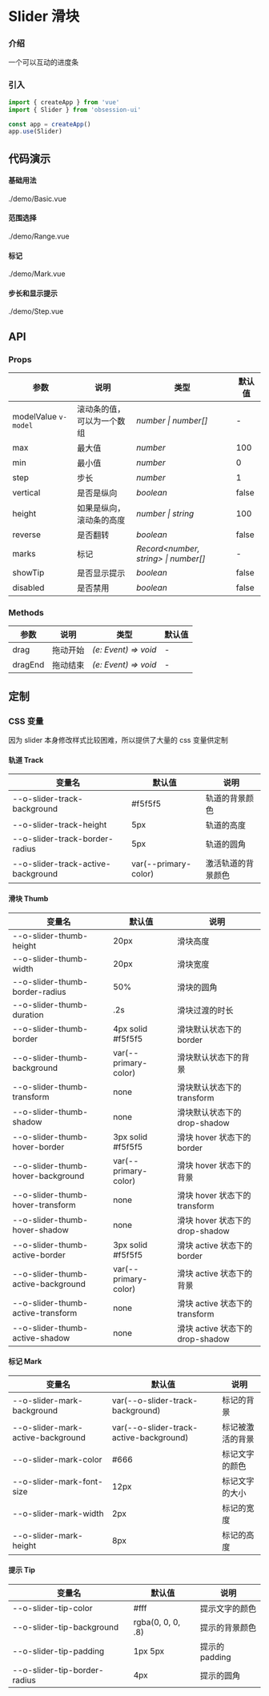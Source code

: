 # Slider 滑块

### 介绍

一个可以互动的进度条

### 引入

```js
import { createApp } from 'vue'
import { Slider } from 'obsession-ui'

const app = createApp()
app.use(Slider)
```

## 代码演示

#### 基础用法

<demo-code transform>
./demo/Basic.vue
</demo-code>

#### 范围选择

<demo-code transform>
./demo/Range.vue
</demo-code>

#### 标记

<demo-code transform>
./demo/Mark.vue
</demo-code>

#### 步长和显示提示

<demo-code transform>
./demo/Step.vue
</demo-code>

## API

### Props

| 参数      | 说明           | 类型                                                                | 默认值 |
| --------- | -------------- | ------------------------------------------------------------------- | ------ |
| modelValue `v-model`      | 滚动条的值，可以为一个数组       | _number \| number[]_          | -     |
| max     | 最大值   | _number_           | 100      |
| min   | 最小值 | _number_ | 0      |
| step  | 步长       | _number_                                                           | 1  |
| vertical      | 是否是纵向       | _boolean_                                                           | false   |
| height | 如果是纵向，滚动条的高度     | _number \| string_                                                    | 100     |
| reverse | 是否翻转       | _boolean_                                                    | false     |
| marks | 标记       | _Record\<number, string> \| number[]_                                                    | -     |
| showTip | 是否显示提示 | _boolean_ | false |
| disabled | 是否禁用 | _boolean_ | false |

### Methods

| 参数      | 说明           | 类型                                                                | 默认值 |
| --------- | -------------- | ------------------------------------------------------------------- | ------ |
| drag      | 拖动开始       | _(e: Event) => void_          | -     |
| dragEnd      | 拖动结束       | _(e: Event) => void_          | -     |

## 定制

### CSS 变量

因为 slider 本身修改样式比较困难，所以提供了大量的 css 变量供定制

#### 轨道 Track

| 变量名 | 默认值 | 说明 |
| ---- | ---- | ---- |
| --o-slider-track-background | #f5f5f5 | 轨道的背景颜色 |
| --o-slider-track-height | 5px | 轨道的高度 |
| --o-slider-track-border-radius | 5px | 轨道的圆角 |
| --o-slider-track-active-background | var(--primary-color) | 激活轨道的背景颜色 |

#### 滑块 Thumb

| 变量名 | 默认值 | 说明 |
| ---- | ---- | ---- |
| --o-slider-thumb-height | 20px | 滑块高度 |
| --o-slider-thumb-width | 20px | 滑块宽度 |
| --o-slider-thumb-border-radius | 50% | 滑块的圆角 |
| --o-slider-thumb-duration | .2s | 滑块过渡的时长 |
| --o-slider-thumb-border | 4px solid #f5f5f5 | 滑块默认状态下的 border |
| --o-slider-thumb-background | var(--primary-color) | 滑块默认状态下的背景 |
| --o-slider-thumb-transform | none | 滑块默认状态下的 transform |
| --o-slider-thumb-shadow | none | 滑块默认状态下的 drop-shadow |
| --o-slider-thumb-hover-border | 3px solid #f5f5f5 | 滑块 hover 状态下的 border |
| --o-slider-thumb-hover-background | var(--primary-color) | 滑块 hover 状态下的背景 |
| --o-slider-thumb-hover-transform | none | 滑块 hover 状态下的 transform |
| --o-slider-thumb-hover-shadow | none | 滑块 hover 状态下的 drop-shadow |
| --o-slider-thumb-active-border | 3px solid #f5f5f5 | 滑块 active 状态下的 border |
| --o-slider-thumb-active-background | var(--primary-color) | 滑块 active 状态下的背景 |
| --o-slider-thumb-active-transform | none | 滑块 active 状态下的 transform |
| --o-slider-thumb-active-shadow | none | 滑块 active 状态下的 drop-shadow |

#### 标记 Mark

| 变量名 | 默认值 | 说明 |
| ---- | ---- | ---- |
| --o-slider-mark-background | var(--o-slider-track-background) | 标记的背景 |
| --o-slider-mark-active-background | var(--o-slider-track-active-background) | 标记被激活的背景 |
| --o-slider-mark-color | #666 | 标记文字的颜色 |
| --o-slider-mark-font-size | 12px | 标记文字的大小 |
| --o-slider-mark-width | 2px | 标记的宽度 |
| --o-slider-mark-height | 8px | 标记的高度 |

#### 提示 Tip

| 变量名 | 默认值 | 说明 |
| ---- | ---- | ---- |
| --o-slider-tip-color | #fff | 提示文字的颜色 |
| --o-slider-tip-background | rgba(0, 0, 0, .8) | 提示的背景颜色 |
| --o-slider-tip-padding | 1px 5px | 提示的 padding |
| --o-slider-tip-border-radius | 4px | 提示的圆角 |